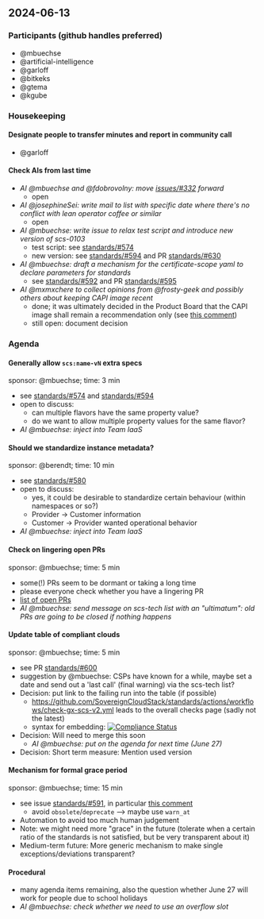 ## 2024-06-13

### Participants (github handles preferred)

- @mbuechse
- @artificial-intelligence
- @garloff
- @bitkeks
- @gtema
- @kgube

### Housekeeping

#### Designate people to transfer minutes and report in community call

- @garloff

#### Check AIs from last time

- _AI @mbuechse and @fdobrovolny: move [issues/#332](https://github.com/SovereignCloudStack/issues/issues/332) forward_
    - open
- _AI @josephineSei: write mail to list with specific date where there's no conflict with lean operator coffee or similar_
    - open
- _AI @mbuechse: write issue to relax test script and introduce new version of scs-0103_
    - test script: see [standards/#574](https://github.com/SovereignCloudStack/standards/issues/574)
    - new version: see [standards/#594](https://github.com/SovereignCloudStack/standards/issues/594) and PR [standards/#630](https://github.com/SovereignCloudStack/standards/pull/630)
- _AI @mbuechse: draft a mechanism for the certificate-scope yaml to declare parameters for standards_
    - see [standards/#592](https://github.com/SovereignCloudStack/standards/issues/592) and PR [standards/#595](https://github.com/SovereignCloudStack/standards/pull/595)
- _AI @mxmxchere to collect opinions from @frosty-geek and possibly others about keeping CAPI image recent_
    - done; it was ultimately decided in the Product Board that the CAPI image shall remain a recommendation only (see [this comment](https://github.com/SovereignCloudStack/standards/pull/582#discussion_r1624760704))
    - still open: document decision

### Agenda 

#### Generally allow `scs:name-vN` extra specs

sponsor: @mbuechse; time: 3 min

- see [standards/#574](https://github.com/SovereignCloudStack/standards/issues/574) and [standards/#594](https://github.com/SovereignCloudStack/standards/issues/594)
- open to discuss:
    - can multiple flavors have the same property value?
    - do we want to allow multiple property values for the same flavor?
- _AI @mbuechse: inject into Team IaaS_

#### Should we standardize instance metadata?

sponsor: @berendt; time: 10 min

- see [standards/#580](https://github.com/SovereignCloudStack/standards/issues/580)
- open to discuss:
    - yes, it could be desirable to standardize certain behaviour (within namespaces or so?)
    - Provider -> Customer information
    - Customer -> Provider wanted operational behavior
- _AI @mbuechse: inject into Team IaaS_

#### Check on lingering open PRs

sponsor: @mbuechse; time: 5 min

- some(!) PRs seem to be dormant or taking a long time
- please everyone check whether you have a lingering PR
- [list of open PRs](https://github.com/SovereignCloudStack/standards/pulls?q=is%3Apr+is%3Aopen)
- _AI @mbuechse: send message on scs-tech list with an "ultimatum": old PRs are going to be closed if nothing happens_

#### Update table of compliant clouds

sponsor: @mbuechse; time: 5 min

- see PR [standards/#600](https://github.com/SovereignCloudStack/standards/pull/600)
- suggestion by @mbuechse: CSPs have known for a while, maybe set a date and send out a 'last call' (final warning) via the scs-tech list?
- Decision: put link to the failing run into the table (if possible)
    - https://github.com/SovereignCloudStack/standards/actions/workflows/check-gx-scs-v2.yml leads to the overall checks page (sadly not the latest)
    - syntax for embedding: [![Compliance Status](https://img.shields.io/github/actions/workflow/status/SovereignCloudStack/standards/check-gx-scs-v2.yml?label=v2%20compliant)](https://github.com/SovereignCloudStack/standards/actions/workflows/check-gx-scs-v2.yml)
- Decision: Will need to merge this soon
    - _AI @mbuechse: put on the agenda for next time (June 27)_
- Decision: Short term measure: Mention used version

#### Mechanism for formal grace period

sponsor: @mbuechse; time: 15 min

- see issue [standards/#591](https://github.com/SovereignCloudStack/standards/issues/591), in particular [this comment](https://github.com/SovereignCloudStack/standards/issues/591#issuecomment-2144875858)
    - avoid `obsolete`/`deprecate` --> maybe use `warn_at`
- Automation to avoid too much human judgement
- Note: we might need more "grace" in the future (tolerate when a certain ratio of the standards is not satisfied, but be very transparent about it)
- Medium-term future: More generic mechanism to make single exceptions/deviations transparent?

#### Procedural

- many agenda items remaining, also the question whether June 27 will work for people due to school holidays
- _AI @mbuechse: check whether we need to use an overflow slot_
